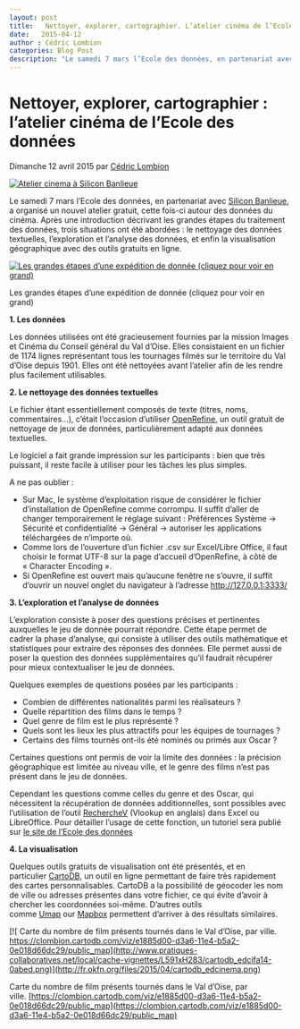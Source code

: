 ```yaml
---
layout: post
title:   Nettoyer, explorer, cartographier. L’atelier cinéma de l’Ecole des données
date:   2015-04-12
author : Cédric Lombion	
categories: Blog Post
description: "Le samedi 7 mars l’Ecole des données, en partenariat avec Silicon Banlieue, a organisé un nouvel atelier gratuit, cette fois-ci autour des données du cinéma."
---
```


# Nettoyer, explorer, cartographier : l’atelier cinéma de l’Ecole des données

Dimanche 12 avril 2015 par [Cédric Lombion](http://www.pratiques-collaboratives.net/_Cedric-Lombion_.html)

[![Atelier cinema à Silicon Banlieue](http://www.pratiques-collaboratives.net/local/cache-vignettes/L591xH394/atelier-cinefe49-b311b.jpg)](http://fr.okfn.org/files/2015/04/atelier-cinema.jpg)

Le samedi 7 mars l’Ecole des données, en partenariat avec [Silicon Banlieue](http://fr.okfn.org/feed/www.siliconbanlieue.fr/), a organisé un nouvel atelier gratuit, cette fois-ci autour des données du cinéma. Après une introduction décrivant les grandes étapes du traitement des données, trois situations ont été abordées : le nettoyage des données textuelles, l’exploration et l’analyse des données, et enfin la visualisation géographique avec des outils gratuits en ligne.  
  


[![Les grandes étapes d’une expédition de donnée (cliquez pour voir en grand)](http://www.pratiques-collaboratives.net/local/cache-vignettes/L591xH273/Expedition-ddfa1-e4b45.png)](http://fr.okfn.org/files/2015/04/Expe%CC%81dition-de-donne%CC%81es.png)

Les grandes étapes d’une expédition de donnée (cliquez pour voir en grand)

**1. Les données**

Les données utilisées ont été gracieusement fournies par la mission Images et Cinéma du Conseil général du Val d’Oise. Elles consistaient en un fichier de 1174 lignes représentant tous les tournages filmés sur le territoire du Val d’Oise depuis 1901. Elles ont été nettoyées avant l’atelier afin de les rendre plus facilement utilisables.

**2. Le nettoyage des données textuelles**

Le fichier étant essentiellement composés de texte (titres, noms, commentaires…), c’était l’occasion d’utiliser [OpenRefine](http://openrefine.org/), un outil gratuit de nettoyage de jeux de données, particulièrement adapté aux données textuelles.

Le logiciel a fait grande impression sur les participants : bien que très puissant, il reste facile à utiliser pour les tâches les plus simples.

A ne pas oublier :

  * Sur Mac, le système d’exploitation risque de considérer le fichier d’installation de OpenRefine comme corrompu. Il suffit d’aller de changer temporairement le réglage suivant : Préférences Système -> Sécurité et confidentialité -> Général -> autoriser les applications téléchargées de n’importe où.
  * Comme lors de l’ouverture d’un fichier .csv sur Excel/Libre Office, il faut choisir le format UTF-8 sur la page d’accueil d’OpenRefine, à côté de « Character Encoding ».
  * Si OpenRefine est ouvert mais qu’aucune fenêtre ne s’ouvre, il suffit d’ouvrir un nouvel onglet du navigateur à l’adresse http://127.0.0.1:3333/

**3. L’exploration et l’analyse de données**

L’exploration consiste à poser des questions précises et pertinentes auxquelles le jeu de donnée pourrait répondre. Cette étape permet de cadrer la phase d’analyse, qui consiste à utiliser des outils mathématique et statistiques pour extraire des réponses des données. Elle permet aussi de poser la question des données supplémentaires qu’il faudrait récupérer pour mieux contextualiser le jeu de données.

Quelques exemples de questions posées par les participants :

  * Combien de différentes nationalités parmi les réalisateurs ?
  * Quelle répartition des films dans le temps ?
  * Quel genre de film est le plus représenté ?
  * Quels sont les lieux les plus attractifs pour les équipes de tournages ?
  * Certains des films tournés ont-ils été nominés ou primés aux Oscar ?

Certaines questions ont permis de voir la limite des données : la précision géographique est limitée au niveau ville, et le genre des films n’est pas présent dans le jeu de données.

Cependant les questions comme celles du genre et des Oscar, qui nécessitent la récupération de données additionnelles, sont possibles avec l’utilisation de l’outil [RechercheV](https://support.office.com/fr-fr/article/RECHERCHEV-RECHERCHEV-fonction-0bbc8083-26fe-4963-8ab8-93a18ad188a1) (Vlookup en anglais) dans Excel ou LibreOffice. Pour détailler l’usage de cette fonction, un tutoriel sera publié sur [le site de l’Ecole des données](http://ecoledesdonnnees.org/)

**4. La visualisation**

Quelques outils gratuits de visualisation ont été présentés, et en particulier [CartoDB](http://cartodb.com/), un outil en ligne permettant de faire très rapidement des cartes personnalisables. CartoDB a la possibilité de géocoder les nom de ville ou adresses présentes dans votre fichier, ce qui évite d’avoir à chercher les coordonnées soi-même. D’autres outils comme [Umap](https://umap.openstreetmap.fr/) our [Mapbox](https://www.mapbox.com/) permettent d’arriver à des résultats similaires.

[![ Carte du nombre de film présents tournés dans le Val d’Oise, par ville. https://clombion.cartodb.com/viz/e1885d00-d3a6-11e4-b5a2-0e018d66dc29/public_map](http://www.pratiques-collaboratives.net/local/cache-vignettes/L591xH283/cartodb_edcifa14-0abed.png)](http://fr.okfn.org/files/2015/04/cartodb_edcinema.png)

Carte du nombre de film présents tournés dans le Val d’Oise, par ville. [https://clombion.cartodb.com/viz/e1885d00-d3a6-11e4-b5a2-0e018d66dc29/public_map](https://clombion.cartodb.com/viz/e1885d00-d3a6-11e4-b5a2-0e018d66dc29/public_map)
